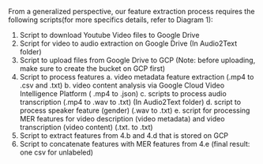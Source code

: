 From a generalized perspective, our feature extraction process requires the following scripts(for more specifics details, refer to Diagram 1):

1. Script to download Youtube Video files to Google Drive
2. Script for video to audio extraction on Google Drive (In Audio2Text folder)
3. Script to upload files from Google Drive to GCP (Note: before uploading, make sure to create the bucket on GCP first) 
4. Script to process features
   a. video metadata feature extraction (.mp4 to .csv and .txt)
   b. video content analysis via Google Cloud Video Intelligence Platform ( .mp4 to .json)
   c. scripts to process audio transcription  (.mp4 to .wav to .txt) (In Audio2Text folder)
   d. script to process speaker feature (gender) (.wav to .txt)
   e. script for processing MER features for video description (video metadata) and video transcription (video content) (.txt. to .txt)
5. Script to extract features from 4.b and 4.d that is stored on GCP
6. Script to concatenate features with MER features from 4.e (final result: one csv for unlabeled)


